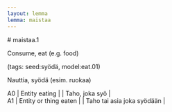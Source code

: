 ```yaml
---
layout: lemma
lemma: maistaa
---
```


<div class="sense">
# <span class="sensename">maistaa.1</span>

<span class="description">Consume, eat (e.g. food)</span>

(tags: seed:syödä, model:eat.01)

<span class="description">Nauttia, syödä (esim. ruokaa)</span>



A0 | Entity eating |   | Taho, joka syö |  
A1 | Entity or thing eaten |   | Taho tai asia joka syödään |  

</div>

